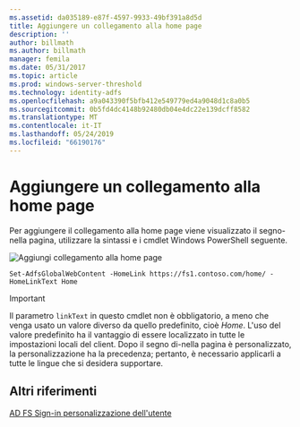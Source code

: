 ```yaml
---
ms.assetid: da035189-e87f-4597-9933-49bf391a8d5d
title: Aggiungere un collegamento alla home page
description: ''
author: billmath
ms.author: billmath
manager: femila
ms.date: 05/31/2017
ms.topic: article
ms.prod: windows-server-threshold
ms.technology: identity-adfs
ms.openlocfilehash: a9a043390f5bfb412e549779ed4a9048d1c8a0b5
ms.sourcegitcommit: 0b5fd4dc4148b92480db04e4dc22e139dcff8582
ms.translationtype: MT
ms.contentlocale: it-IT
ms.lasthandoff: 05/24/2019
ms.locfileid: "66190176"
---
```

# <a name="add-home-link"></a>Aggiungere un collegamento alla home page 

Per aggiungere il collegamento alla home page viene visualizzato il segno\-nella pagina, utilizzare la sintassi e i cmdlet Windows PowerShell seguente. 


![Aggiungi collegamento alla home page](media/AD-FS-user-sign-in-customization/ADFS_Blue_Custom2.png) 
  

`Set-AdfsGlobalWebContent -HomeLink https://fs1.contoso.com/home/ -HomeLinkText Home ` 
 
  
> [!IMPORTANT]  
> Il parametro `linkText` in questo cmdlet non è obbligatorio, a meno che venga usato un valore diverso da quello predefinito, cioè *Home*. L'uso del valore predefinito ha il vantaggio di essere localizzato in tutte le impostazioni locali del client. Dopo il segno di\-nella pagina è personalizzato, la personalizzazione ha la precedenza; pertanto, è necessario applicarli a tutte le lingue che si desidera supportare.

## <a name="additional-references"></a>Altri riferimenti 
[AD FS Sign-in personalizzazione dell'utente](AD-FS-user-sign-in-customization.md)  

